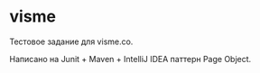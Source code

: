 # visme
Тестовое задание для visme.co.

Написано на Junit + Maven + IntelliJ IDEA паттерн Page Object.

